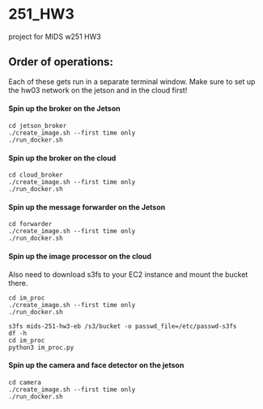 # 251_HW3
project for MIDS w251 HW3

## Order of operations:
Each of these gets run in a separate terminal window. Make sure to set up the
hw03 network on the jetson and in the cloud first!
#### Spin up the broker on the Jetson
```
cd jetson_broker
./create_image.sh --first time only
./run_docker.sh
```
#### Spin up the broker on the cloud
```
cd cloud_broker
./create_image.sh --first time only
./run_docker.sh
```
#### Spin up the message forwarder on the Jetson
```
cd forwarder
./create_image.sh --first time only
./run_docker.sh
```
#### Spin up the image processor on the cloud
Also need to download s3fs to your EC2 instance and mount the bucket there.
```
cd im_proc
./create_image.sh --first time only
./run_docker.sh

s3fs mids-251-hw3-eb /s3/bucket -o passwd_file=/etc/passwd-s3fs
df -h
cd im_proc
python3 im_proc.py
```
#### Spin up the camera and face detector on the jetson
```
cd camera
./create_image.sh --first time only
./run_docker.sh
```
